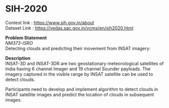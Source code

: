 # SIH-2020
Contest link : https://www.sih.gov.in/about  
Dataset Link : https://vedas.sac.gov.in/vcms/en/sih2020.html  

**Problem Statement**  
*NM373-ISRO*  
Detecting clouds and predicting their movement from INSAT imagery:

**Description**  
INSAT-3D and INSAT-3DR are two geostationary meteorological satellites of India having 6 channel Imager and 19 channel Sounder payloads. The imagery captured in the visible range by INSAT satellite can be used to detect clouds.  

Participants need to develop and implement algorithm to detect clouds in INSAT satellite images and predict the location of clouds in subsequent images. 
